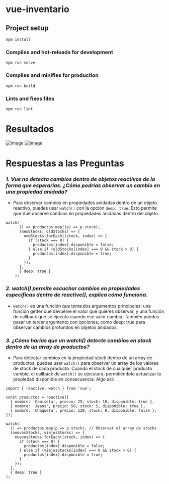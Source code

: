 # vue-inventario

## Project setup
```
npm install
```

### Compiles and hot-reloads for development
```
npm run serve
```

### Compiles and minifies for production
```
npm run build
```

### Lints and fixes files
```
npm run lint
```
# Resultados
![image](https://github.com/user-attachments/assets/1d6c4b44-52f3-4206-8c27-fe6fda0b0737)
![image](https://github.com/user-attachments/assets/c973330f-97da-4109-aa4d-dc06d8215b69)

# Respuestas a las Preguntas
### *1. Vue no detecta cambios dentro de objetos reactivos de la forma que esperarías. ¿Cómo podrías observar un cambio en una propiedad anidada?*
- Para observar cambios en propiedades anidadas dentro de un objeto reactivo, puedes usar `watch()` con la opción `deep: true`. Esto permite que Vue observe cambios en propiedades anidadas dentro del objeto.
```
watch(
      () => productos.map((p) => p.stock),
      (newStocks, oldStocks) => {
        newStocks.forEach((stock, index) => {
          if (stock === 0) {
            productos[index].disponible = false;
          } else if (oldStocks[index] === 0 && stock > 0) {
            productos[index].disponible = true;
          }
        });
      },
      { deep: true }
    );
```
### *2. watch() permite escuchar cambios en propiedades específicas dentro de reactive(), explica cómo funciona.*
- `watch()` es una función que toma dos argumentos principales: una función getter que devuelve el valor que quieres observar, y una función de callback que se ejecuta cuando ese valor cambia. También puedes pasar un tercer argumento con opciones, como deep: true para observar cambios profundos en objetos anidados.

### *3. ¿Cómo harías que un watch() detecte cambios en stock dentro de un array de productos?*
- Para detectar cambios en la propiedad stock dentro de un array de productos, puedes usar `watch()` para observar un array de los valores de stock de cada producto. Cuando el stock de cualquier producto cambie, el callback de `watch()` se ejecutará, permitiéndote actualizar la propiedad disponible en consecuencia. Algo asi:
```
import { reactive, watch } from 'vue';

const productos = reactive([
  { nombre: 'Camiseta', precio: 25, stock: 10, disponible: true },
  { nombre: 'Jeans', precio: 50, stock: 5, disponible: true },
  { nombre: 'Chaqueta', precio: 120, stock: 0, disponible: false },
]);

watch(
  () => productos.map(p => p.stock), // Observar el array de stocks
  (nuevosStocks, viejosStocks) => {
    nuevosStocks.forEach((stock, index) => {
      if (stock === 0) {
        productos[index].disponible = false;
      } else if (viejosStocks[index] === 0 && stock > 0) {
        productos[index].disponible = true;
      }
    });
  },
  { deep: true }
);
```

